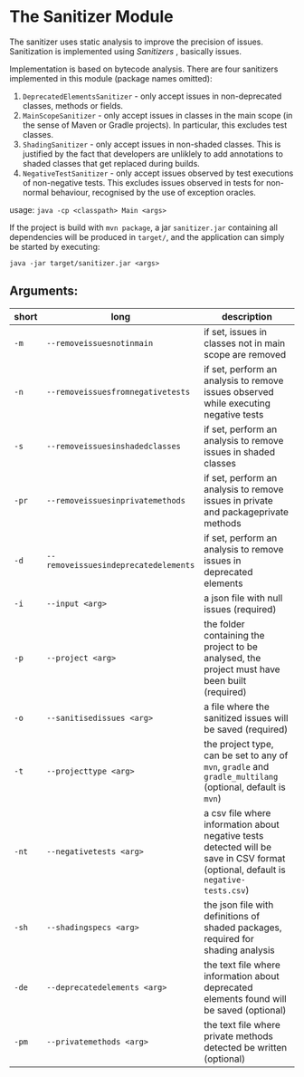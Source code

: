 # The Sanitizer Module

The sanitizer uses static analysis to improve the precision of issues. Sanitization is implemented using *Sanitizers* , basically issues. 

Implementation is based on bytecode analysis. There are four sanitizers implemented in this module (package names omitted):

1. `DeprecatedElementsSanitizer` - only accept issues in non-deprecated classes, methods or fields.
2. `MainScopeSanitizer` - only accept issues in classes in the main scope (in the sense of Maven or Gradle projects). In particular, this excludes test classes.
3. `ShadingSanitizer` - only accept issues in non-shaded classes. This is justified by the fact that developers are unliklely to add annotations to shaded classes that get replaced during builds. 
4. `NegativeTestSanitizer` - only accept issues observed by test executions of non-negative tests. This excludes issues observed in tests for non-normal behaviour, recognised by the use of exception oracles. 


usage: `java -cp <classpath> Main <args>`

If the project is build with `mvn package`, a jar `sanitizer.jar` containing all dependencies will be produced in `target/`, and the application can simply be started by executing:

`java -jar target/sanitizer.jar <args>`

## Arguments: 

| short | long | description  | 
|-------|----- |-------------|
| `-m` | `--removeissuesnotinmain` | if set, issues in classes not in main scope are removed |
| `-n` | `--removeissuesfromnegativetests` | if set, perform an analysis to remove issues observed while executing negative tests |
| `-s` | `--removeissuesinshadedclasses` | if set, perform an analysis to remove issues in shaded classes |
| `-pr`| `--removeissuesinprivatemethods` | if set, perform an analysis to remove issues in private and packageprivate methods |
| `-d` | `--removeissuesindeprecatedelements` | if set, perform an analysis to remove issues in deprecated elements |
| `-i`      | `--input <arg>`           |  a json file with null issues (required) |
| `-p`      | `--project <arg>`         | the folder containing the project to be analysed, the project must have been built (required)|
| `-o`   | `--sanitisedissues <arg>` | a file where the sanitized issues will be saved (required) |
| `-t`   | `--projecttype <arg>`     | the project type, can be set to any of `mvn`, `gradle` and `gradle_multilang` (optional, default is `mvn`)  |
| `-nt`  | `--negativetests <arg>`   | a csv file where information about negative tests detected will be save in CSV format (optional, default is `negative-tests.csv`)  |          
| `-sh`  | `--shadingspecs <arg>`    | the json file with definitions of shaded packages, required for shading analysis |
| `-de`  | `--deprecatedelements <arg>` | the text file where information about deprecated elements found will be saved (optional) |
| `-pm`  | `--privatemethods <arg>` | the text file where private methods detected be written (optional) |






